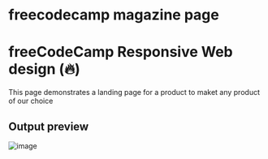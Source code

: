 # freecodecamp magazine page

# freeCodeCamp Responsive Web design (🔥) 

This page demonstrates a landing page for a product to maket any product of our choice

## Output preview 
![image](https://github.com/Lily3-2/Web-Design/assets/86070464/203c4199-851f-4b50-b24d-c1f6635cc8b0)

